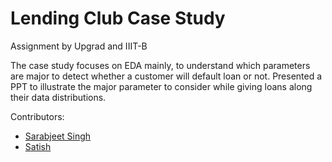 # Lending Club Case Study

Assignment by Upgrad and IIIT-B

The case study focuses on EDA mainly, to understand which parameters are major to detect whether a customer will default loan or not. 
Presented a PPT to illustrate the major parameter to consider while giving loans along their data distributions.


Contributors:
* [Sarabjeet Singh](https://github.com/sarab1234)
* [Satish](https://github.com/satishkumarkatepalli)
